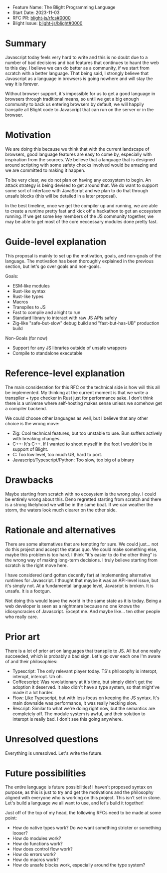 - Feature Name: The Blight Programming Language
- Start Date: 2023-11-03
- RFC PR: [blight-js/rfcs#0000](https://github.com/blight-js/rfcs/pull/1)
- Blight Issue:
  [blight-js/blight#0000](https://github.com/blight-js/blight/issues/1)

# Summary

[summary]: #summary

Javascript today feels very hard to write and this is no doubt due to a number
of bad decisions and bad features that continues to haunt the web to this day. I
believe we can do better as a community, if we start from scratch with a better
language. That being said, I strongly believe that Javascript as a language in
browsers is going nowhere and will stay the way it is forever.

Without browser support, it's impossible for us to get a good language in
browsers through traditional means, so until we get a big enough community to
back us entering browsers by default, we will happily transpile all Blight code
to Javascript that can run on the server or in the browser.

# Motivation

[motivation]: #motivation

We are doing this because we think that with the current landscape of browsers,
good language features are easy to come by, especially with inspiration from the
sources. We believe that a language that is designed around scripting with some
safety checks involved would be amazing and we are committed to making it
happen.

To be very clear, we do not plan on having any ecosystem to begin. An attack
strategy is being devised to get around that. We do want to support some sort of
interface with JavaScript and we plan to do that through unsafe blocks (this
will be detailed in a later proposal).

In the best timeline, once we get the compiler up and running, we are able to
create a runtime pretty fast and kick off a hackathon to get an ecosystem
running. If we get some key members of the JS community together, we may be able
to get most of the core neccessary modules done pretty fast.

# Guide-level explanation

[guide-level-explanation]: #guide-level-explanation

This proposal is mainly to set up the motivation, goals, and non-goals of the
language. The motivation has been thoroughly explained in the previous section,
but let's go over goals and non-goals.

Goals:

- ESM-like modules
- Rust-like syntax
- Rust-like types
- Macros
- Transpiles to JS
- Fast to compile and alright to run
- Standard library to interact with raw JS APIs safely
- Zig-like "safe-but-slow" debug build and "fast-but-has-UB" production build

Non-Goals (for now)

- Support for any JS libraries outside of unsafe wrappers
- Compile to standalone executable

# Reference-level explanation

[reference-level-explanation]: #reference-level-explanation

The main consideration for this RFC on the technical side is how will this all
be implemented. My thinking at the current moment is that we write a
transpiler + type checker in Rust just for performance sake. I don't think there
is a universe where self-hosting makes sense unless we somehow get a compiler
backend.

We could choose other languages as well, but I believe that any other choice is
the wrong move:

- Zig: Cool technical features, but too unstable to use. Bun suffers actively
  with breaking changes.
- C++: It's C++. If I wanted to shoot myself in the foot I wouldn't be in
  support of Blight.
- C: Too low level, too much UB, hard to port.
- Javascript/Typescript/Python: Too slow, too big of a binary

# Drawbacks

[drawbacks]: #drawbacks

Maybe starting from scratch with no ecosystem is the wrong play. I could be
entirely wrong about this. Deno regretted starting from scratch and there is a
strong likelyhood we will be in the same boat. If we can weather the storm, the
waters look much clearer on the other side.

# Rationale and alternatives

[rationale-and-alternatives]: #rationale-and-alternatives

There are some alternatives that are tempting for sure. We could just... not do
this project and accept the status quo. We could make something else, maybe this
problem is too hard. I think "it's easier to do the other thing" is the wrong
way of making long-term decisions. I truly believe starting from scratch is the
right move here.

I have considered (and gotten decently far) at implementing alternative runtimes
for Javascript. I thought that maybe it was an API-level issue, but it's simply
not. At a fundamental language level, Javasript is broken. It is unsafe. It is a
footgun.

Not doing this would leave the world in the same state as it is today. Being a
web developer is seen as a nightmare because no one knows the idiosyncracies of
Javascript. Except me. And maybe like... ten other people who really care.

# Prior art

[prior-art]: #prior-art

There is a lot of prior art on languages that transpile to JS. All but one
really succeeded, which is probably a bad sign. Let's go over each one I'm aware
of and their philosophies:

- Typescript: The only relevant player today. TS's philosophy is interopt,
  interopt, interopt. Uh oh.
- Coffeescript: Was revolutionary at it's time, but simply didn't get the
  adoption it deserved. It also didn't have a type system, so that might've made
  it a lot harder.
- Flow: Like Typescript, but with less focus on keeping the JS syntax. It's main
  downside was performance, it was really hecking slow.
- Rescript: Similar to what we're doing right now, but the semantics are
  completely off. The module system is awful, and their solution to interopt is
  really bad. I don't see this going anywhere.

# Unresolved questions

[unresolved-questions]: #unresolved-questions

Everything is unresolved. Let's write the future.

# Future possibilities

[future-possibilities]: #future-possibilities

The entire language is future possibilities! I haven't proposed syntax on
purpose, as this is just to try and get the motivations and the philosophy
aligned with everyone who is working on this project. This isn't set in stone.
Let's build a language we all want to use, and let's build it together!

Just off of the top of my head, the following RFCs need to be made at some
point:

- How do native types work? Do we want something stricter or something looser?
- How do modules work?
- How do functions work?
- How does control flow work?
- How do errors work?
- How do macros work?
- How do unsafe blocks work, especially around the type system?
